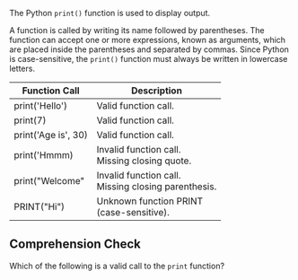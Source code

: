 The Python `print()` function is used to display output.

A function is called by writing its name followed by parentheses. The function can accept one or more expressions, known as arguments, which are placed inside the parentheses and separated by commas. Since Python is case-sensitive, the `print()` function must always be written in lowercase letters.

| Function Call      | Description                                          |
|--------------------|------------------------------------------------------|
| print('Hello')     | Valid function call.                                 |
| print(7)           | Valid function call.                                 |
| print('Age is', 30) | Valid function call.                                 |
| print('Hmmm)       | Invalid function call.<br>Missing closing quote.     |
| print("Welcome"    | Invalid function call.<br>Missing closing parenthesis. |
| PRINT("Hi")        | Unknown function PRINT<br> (case-sensitive).         |
## Comprehension Check

Which of the following is a valid call to the `print` function?

